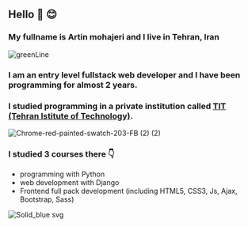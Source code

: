 ## Hello 🤚 😊
### My fullname is Artin mohajeri and I live in Tehran, Iran
![greenLine](https://user-images.githubusercontent.com/95845593/226828391-4c32cd5b-8a54-4ccb-ad0a-a9197cf9e895.png)
### I am an entry level fullstack web developer and I have been programming for almost 2 years. 
### I studied programming in a private institution called [TIT (Tehran Istitute of Technology)](https://www.linkedin.com/company/mft-tit/people/).
![Chrome-red-painted-swatch-203-FB (2) (2)](https://user-images.githubusercontent.com/95845593/226827146-a5c7abde-57a1-49c0-9d41-26b2966c583c.png)

### I studied 3 courses there 👇
* programming with Python
* web development with Django
* Frontend full pack development (including HTML5, CSS3, Js, Ajax, Bootstrap, Sass)

![Solid_blue svg](https://user-images.githubusercontent.com/95845593/226827645-b4dc6ae5-80dc-43bd-a152-61578b6f77f2.png)
